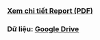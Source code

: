 ### [**Xem chi tiết Report (PDF)**](https://khoaht312.github.io/vnhsge-2018/Report/VNHSGE-2018.pdf)<br>
### **Dữ liệu**: [Google Drive](https://drive.google.com/drive/folders/19LeDdO2OOZO4CH51vQv3FAUtZ5OzZaMI?usp=sharing)
